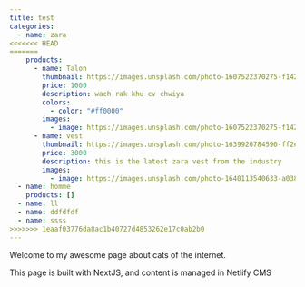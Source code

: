 ```yaml
---
title: test
categories:
  - name: zara
<<<<<<< HEAD
=======
    products:
      - name: Talon
        thumbnail: https://images.unsplash.com/photo-1607522370275-f14206abe5d3?ixlib=rb-4.0.3&ixid=MnwxMjA3fDB8MHxwaG90by1wYWdlfHx8fGVufDB8fHx8&auto=format&fit=crop&w=1121&q=80
        price: 1000
        description: wach rak khu cv chwiya
        colors:
          - color: "#ff0000"
        images:
          - image: https://images.unsplash.com/photo-1607522370275-f14206abe5d3?ixlib=rb-4.0.3&ixid=MnwxMjA3fDB8MHxwaG90by1wYWdlfHx8fGVufDB8fHx8&auto=format&fit=crop&w=1121&q=80
      - name: vest
        thumbnail: https://images.unsplash.com/photo-1639926784590-ff2ef4757bf3?ixlib=rb-4.0.3&ixid=MnwxMjA3fDB8MHxwaG90by1wYWdlfHx8fGVufDB8fHx8&auto=format&fit=crop&w=379&q=80
        price: 3000
        description: this is the latest zara vest from the industry
        images:
          - image: https://images.unsplash.com/photo-1640113540633-a0389dd64e5e?ixlib=rb-4.0.3&ixid=MnwxMjA3fDB8MHxwaG90by1wYWdlfHx8fGVufDB8fHx8&auto=format&fit=crop&w=602&q=80
  - name: homme
    products: []
  - name: ll
  - name: ddfdfdf
  - name: ssss
>>>>>>> 1eaaf03776da8ac1b40727d4853262e17c0ab2b0
---
```


Welcome to my awesome page about cats of the internet.

This page is built with NextJS, and content is managed in Netlify CMS
